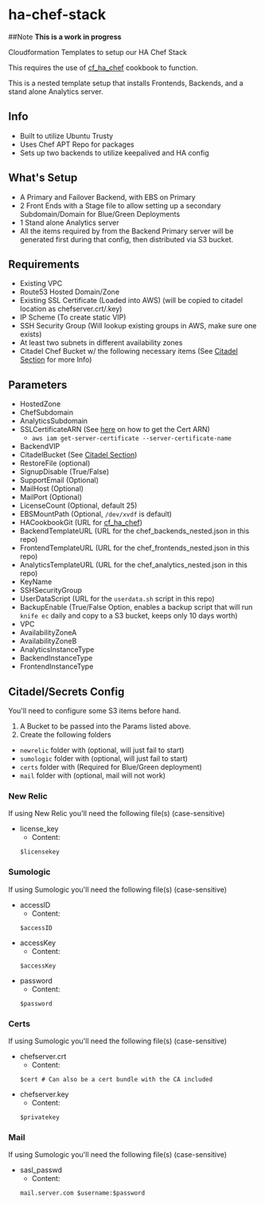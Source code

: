 # ha-chef-stack
##Note **This is a work in progress**

Cloudformation Templates to setup our HA Chef Stack

This requires the use of [cf_ha_chef](https://github.com/HearstAT/cf_ha_chef) cookbook to function.

This is a nested template setup that installs Frontends, Backends, and a stand alone Analytics server.

## Info
- Built to utilize Ubuntu Trusty
- Uses Chef APT Repo for packages
- Sets up two backends to utilize keepalived and HA config

## What's Setup
* A Primary and Failover Backend, with EBS on Primary
* 2 Front Ends with a Stage file to allow setting up a secondary Subdomain/Domain for Blue/Green Deployments
* 1 Stand alone Analytics server
* All the items required by from the Backend Primary server will be generated first during that config, then distributed via S3 bucket.

## Requirements
- Existing VPC
- Route53 Hosted Domain/Zone
- Existing SSL Certificate (Loaded into AWS) (will be copied to citadel location as chefserver.crt/.key)
- IP Scheme (To create static VIP)
- SSH Security Group (Will lookup existing groups in AWS, make sure one exists)
- At least two subnets in different availability zones
- Citadel Chef Bucket w/ the following necessary items (See [Citadel Section](#citadelsecrets-config) for more Info)

## Parameters
- HostedZone
- ChefSubdomain
- AnalyticsSubdomain
- SSLCertificateARN (See [here](http://docs.aws.amazon.com/cli/latest/reference/iam/index.html#cli-aws-iam) on how to get the Cert ARN)
  - `aws iam get-server-certificate --server-certificate-name`
- BackendVIP
- CitadelBucket (See [Citadel Section](#citadelsecrets-config))
- RestoreFile (optional)
- SignupDisable (True/False)
- SupportEmail (Optional)
- MailHost (Optional)
- MailPort (Optional)
- LicenseCount (Optional, default 25)
- EBSMountPath (Optional, `/dev/xvdf` is default)
- HACookbookGit (URL for [cf_ha_chef](https://github.com/HearstAT/cf_ha_chef))
- BackendTemplateURL (URL for the chef_backends_nested.json in this repo)
- FrontendTemplateURL (URL for the chef_frontends_nested.json in this repo)
- AnalyticsTemplateURL (URL for the chef_analytics_nested.json in this repo)
- KeyName
- SSHSecurityGroup
- UserDataScript (URL for the `userdata.sh` script in this repo)
- BackupEnable (True/False Option, enables a backup script that will run `knife ec` daily and copy to a S3 bucket, keeps only 10 days worth)
- VPC
- AvailabilityZoneA
- AvailabilityZoneB
- AnalyticsInstanceType
- BackendInstanceType
- FrontendInstanceType

## Citadel/Secrets Config
You'll need to configure some S3 items before hand.

1. A Bucket to be passed into the Params listed above.
2. Create the following folders
  - `newrelic` folder with (optional, will just fail to start)
  - `sumologic` folder with (optional, will just fail to start)
  - `certs` folder with (Required for Blue/Green deployment)
  - `mail` folder with (optional, mail will not work)

### New Relic
If using New Relic you'll need the following file(s) (case-sensitive)
* license_key
  * Content:
  ```
  $licensekey
  ```

### Sumologic
If using Sumologic you'll need the following file(s) (case-sensitive)
* accessID
  * Content:
  ```
  $accessID
  ```
* accessKey
  * Content:
  ```
  $accessKey
  ```
* password
  * Content:
  ```
  $password
  ```
### Certs
If using Sumologic you'll need the following file(s) (case-sensitive)
* chefserver.crt
  * Content:
  ```
  $cert # Can also be a cert bundle with the CA included
  ```
* chefserver.key
  * Content:
  ```
  $privatekey
  ```
### Mail
If using Sumologic you'll need the following file(s) (case-sensitive)
* sasl_passwd
  * Content:
  ```
  mail.server.com $username:$password
  ```
